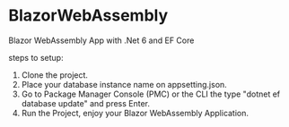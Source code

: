 # BlazorWebAssembly
Blazor WebAssembly App with .Net 6 and EF Core

steps to setup:

1. Clone the project.
2. Place your database instance name on appsetting.json.
3. Go to Package Manager Console (PMC) or the CLI the type "dotnet ef database update" and press Enter.
4. Run the Project, enjoy your Blazor WebAssembly Application.


